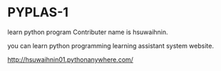# PYPLAS-1
learn python program
Contributer name is hsuwaihnin.

you can learn python programming learning assistant system website.

http://hsuwaihnin01.pythonanywhere.com/

